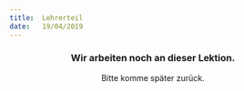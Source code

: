 ```yaml
---
title:  Lehrerteil
date:   19/04/2019
---
```


### <center>Wir arbeiten noch an dieser Lektion.</center>
<center>Bitte komme später zurück.</center>
